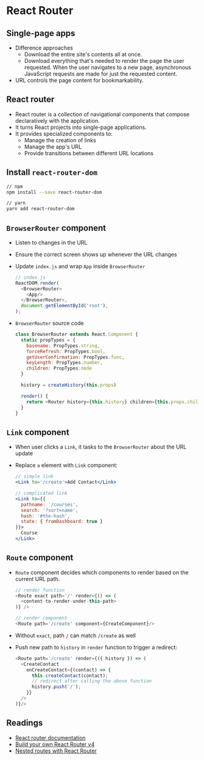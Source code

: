 # React Router

## Single-page apps
- Difference approaches
  - Download the entire site's contents all at once.
  - Download everything that's needed to render the page the user requested. When the user navigates to a new page, asynchronous JavaScript requests are made for just the requested content.
- URL controls the page content for bookmarkability.

## React router
- React router is a collection of navigational components that compose declaratively with the application.
- It turns React projects into single-page applications.
- It provides specialized components to:
  - Manage the creation of links
  - Manage the app's URL
  - Provide transitions between different URL locations

## Install `react-router-dom`

```sh
// npm
npm install --save react-router-dom

// yarn
yarn add react-router-dom
```

## `BrowserRouter` component
- Listen to changes in the URL
- Ensure the correct screen shows up whenever the URL changes
- Update `index.js` and wrap `App` inside `BrowserRouter`

  ```js
  // index.js
  ReactDOM.render(
    <BrowserRouter>
      <App/>
    </BrowserRouter>,
    document.getElementById('root'),
  );
  ```

- `BrowserRouter` source code

  ```js
  class BrowserRouter extends React.Component {
    static propTypes = {
      basename: PropTypes.string,
      forceRefresh: PropTypes.bool,
      getUserConfirmation: PropTypes.func,
      keyLength: PropTypes.number,
      children: PropTypes.node
    }
  
    history = createHistory(this.props)
  
    render() {
      return <Router history={this.history} children={this.props.children} />
    }
  }
  ```

## `Link` component
- When user clicks a `Link`, it tasks to the `BrowserRouter` about the URL update
- Replace `a` element with `Link` component:

  ```jsx
  // simple link
  <Link to='/create'>Add Contact</Link>

  // complicated link
  <Link to={{
    pathname: '/courses',
    search: '?sort=name',
    hash: '#the-hash',
    state: { fromDashboard: true }
  }}>
    Course
  </Link>
  ```

## `Route` component
- `Route` component decides which components to render based on the current URL path.

  ```js
  // render function
  <Route exact path='/' render={() => (
    <content-to-render-under-this-path>
  )} />

  // render component
  <Route path='/create' component={CreateComponent}/>
  ```

- Without `exact`, path `/` can match `/create` as well
- Push new path to `history` in `render` function to trigger a redirect:

  ```js
  <Route path='/create' render={({ history }) => (
    <CreateContact
      onCreateContact={(contact) => {
        this.createContact(contact);
        // redirect after calling the above function
        history.push('/');
      }}
    />
  )}/>
  ```

## Readings
- [React router documentation](https://reacttraining.com/react-router/web/guides/philosophy)
- [Build your own React Router v4](https://tylermcginnis.com/build-your-own-react-router-v4/)
- [Nested routes with React Router](https://tylermcginnis.com/react-router-nested-routes/)
